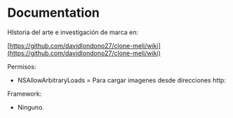 # Documentation

HIstoria del arte e investigación de marca en:

[https://github.com/davidlondono27/clone-meli/wiki](https://github.com/davidlondono27/clone-meli/wiki)

Permisos:

- NSAllowArbitraryLoads = Para cargar imagenes desde direcciones http:

Framework:

- Ninguno.
